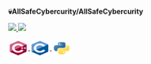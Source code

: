 


**💀AllSafeCybercurity/AllSafeCybercurity**

 <div>
  <a href="https://github.com/AllSafeCybercurity">
   
  <img height="180em" src="https://github-readme-stats.vercel.app/api?username=AllSafeCybercurity&show_icons=true&theme=dark&include_all_commits=false&count_private=true"/>
  <img height="180em" src="https://github-readme-stats.vercel.app/api/top-langs/?username=AllSafeCybercurity&layout=compact&langs_count=7&theme=dark"/>
</div>

<div style="display: inline_block"><br>
 
  <img align="center" alt="Rafa-Csharp" height="30" width="40" src="https://raw.githubusercontent.com/devicons/devicon/master/icons/cplusplus/cplusplus-original.svg">
  <img align="center" alt="Rafa-Csharp" height="30" width="40" src="https://raw.githubusercontent.com/devicons/devicon/master/icons/c/c-original.svg">
  <img align="center" alt="Rafa-Python" height="30" width="40" src="https://raw.githubusercontent.com/devicons/devicon/master/icons/python/python-original.svg">  
  
</div>

 ##

